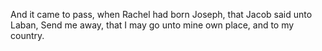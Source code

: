 And it came to pass, when Rachel had born Joseph, that Jacob said unto Laban, Send me away, that I may go unto mine own place, and to my country.
